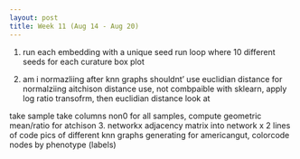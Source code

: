 ```yaml
---
layout: post
title: Week 11 (Aug 14 - Aug 20)
---
```


1. run each embedding with a unique seed 
run loop where 10 different seeds for each curature 
box plot

2. am i normazliing after knn graphs
shouldnt’ use euclidian distance for normalziing aitchison distance use, not combpaible with sklearn, apply log ratio transofrm, then euclidian distance look at

take sample take columns non0 for all samples, compute geometric mean/ratio for atchison 
3. networkx
adjacency matrix into network x 2 lines of code
pics of different knn graphs generating for americangut, colorcode nodes by phenotype (labels)
